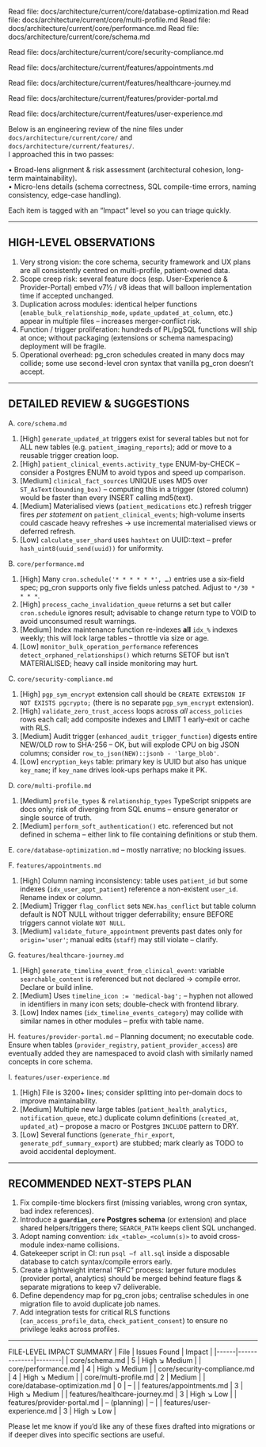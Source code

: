 Read file: docs/architecture/current/core/database-optimization.md
Read file: docs/architecture/current/core/multi-profile.md
Read file: docs/architecture/current/core/performance.md
Read file: docs/architecture/current/core/schema.md

Read file: docs/architecture/current/core/security-compliance.md

Read file: docs/architecture/current/features/appointments.md

Read file: docs/architecture/current/features/healthcare-journey.md

Read file: docs/architecture/current/features/provider-portal.md

Read file: docs/architecture/current/features/user-experience.md

Below is an engineering review of the nine files under `docs/architecture/current/core/` and `docs/architecture/current/features/`.  
I approached this in two passes:

• Broad-lens alignment & risk assessment (architectural cohesion, long-term maintainability).  
• Micro-lens details (schema correctness, SQL compile-time errors, naming consistency, edge-case handling).

Each item is tagged with an “Impact” level so you can triage quickly.

--------------------------------------------------------------------
HIGH-LEVEL OBSERVATIONS
--------------------------------------------------------------------
1. Very strong vision: the core schema, security framework and UX plans are all consistently centred on multi-profile, patient-owned data.  
2. Scope creep risk: several feature docs (esp. User-Experience & Provider-Portal) embed v7½ / v8 ideas that will balloon implementation time if accepted unchanged.  
3. Duplication across modules: identical helper functions (`enable_bulk_relationship_mode`, `update_updated_at_column`, etc.) appear in multiple files – increases merger-conflict risk.  
4. Function / trigger proliferation: hundreds of PL/pgSQL functions will ship at once; without packaging (extensions or schema namespacing) deployment will be fragile.  
5. Operational overhead: pg_cron schedules created in many docs may collide; some use second-level cron syntax that vanilla pg_cron doesn’t accept.

--------------------------------------------------------------------
DETAILED REVIEW & SUGGESTIONS
--------------------------------------------------------------------
A. `core/schema.md`
   1. [High] `generate_updated_at` triggers exist for several tables but not for ALL new tables (e.g. `patient_imaging_reports`); add or move to a reusable trigger creation loop.  
   2. [High] `patient_clinical_events.activity_type` ENUM-by-CHECK – consider a Postgres ENUM to avoid typos and speed up comparison.  
   3. [Medium] `clinical_fact_sources` UNIQUE uses MD5 over `ST_AsText(bounding_box)` – computing this in a trigger (stored column) would be faster than every INSERT calling md5(text).  
   4. [Medium] Materialised views (`patient_medications` etc.) refresh trigger fires *per statement* on `patient_clinical_events`; high-volume inserts could cascade heavy refreshes → use incremental materialised views or deferred refresh.  
   5. [Low] `calculate_user_shard` uses `hashtext` on UUID::text – prefer `hash_uint8(uuid_send(uuid))` for uniformity.

B. `core/performance.md`
   1. [High] Many `cron.schedule('* * * * * *', …)` entries use a six-field spec; pg_cron supports only five fields unless patched. Adjust to `*/30 * * * *`.  
   2. [High] `process_cache_invalidation_queue` returns a set but caller `cron.schedule` ignores result; advisable to change return type to VOID to avoid unconsumed result warnings.  
   3. [Medium] Index maintenance function re-indexes **all** `idx_%` indexes weekly; this will lock large tables – throttle via size or age.  
   4. [Low] `monitor_bulk_operation_performance` references `detect_orphaned_relationships()` which returns SETOF but isn’t MATERIALISED; heavy call inside monitoring may hurt.

C. `core/security-compliance.md`
   1. [High] `pgp_sym_encrypt` extension call should be `CREATE EXTENSION IF NOT EXISTS pgcrypto;` (there is no separate `pgp_sym_encrypt` extension).  
   2. [High] `validate_zero_trust_access` loops across *all* `access_policies` rows each call; add composite indexes and LIMIT 1 early-exit or cache with RLS.  
   3. [Medium] Audit trigger (`enhanced_audit_trigger_function`) digests entire NEW/OLD row to SHA-256 – OK, but will explode CPU on big JSON columns; consider `row_to_json(NEW)::jsonb - 'large_blob'`.  
   4. [Low] `encryption_keys` table: primary key is UUID but also has unique `key_name`; if `key_name` drives look-ups perhaps make it PK.

D. `core/multi-profile.md`
   1. [Medium] `profile_types` & `relationship_types` TypeScript snippets are docs only; risk of diverging from SQL enums – ensure generator or single source of truth.  
   2. [Medium] `perform_soft_authentication()` etc. referenced but not defined in schema – either link to file containing definitions or stub them.

E. `core/database-optimization.md`
   – mostly narrative; no blocking issues.

F. `features/appointments.md`
   1. [High] Column naming inconsistency: table uses `patient_id` but some indexes (`idx_user_appt_patient`) reference a non-existent `user_id`. Rename index or column.  
   2. [Medium] Trigger `flag_conflict` sets `NEW.has_conflict` but table column default is NOT NULL without trigger deferrability; ensure BEFORE triggers cannot violate `NOT NULL`.  
   3. [Medium] `validate_future_appointment` prevents past dates only for `origin='user'`; manual edits (`staff`) may still violate – clarify.

G. `features/healthcare-journey.md`
   1. [High] `generate_timeline_event_from_clinical_event`: variable `searchable_content` is referenced but not declared → compile error. Declare or build inline.  
   2. [Medium] Uses `timeline_icon := 'medical-bag';` – hyphen not allowed in identifiers in many icon sets; double-check with frontend library.  
   3. [Low] Index names (`idx_timeline_events_category`) may collide with similar names in other modules – prefix with table name.

H. `features/provider-portal.md`
   – Planning document; no executable code. Ensure when tables (`provider_registry`, `patient_provider_access`) are eventually added they are namespaced to avoid clash with similarly named concepts in core schema.

I. `features/user-experience.md`
   1. [High] File is 3200+ lines; consider splitting into per-domain docs to improve maintainability.  
   2. [Medium] Multiple new large tables (`patient_health_analytics`, `notification_queue`, etc.) duplicate column definitions (`created_at`, `updated_at`) – propose a macro or Postgres `INCLUDE` pattern to DRY.  
   3. [Low] Several functions (`generate_fhir_export`, `generate_pdf_summary_export`) are stubbed; mark clearly as TODO to avoid accidental deployment.

--------------------------------------------------------------------
RECOMMENDED NEXT-STEPS PLAN
--------------------------------------------------------------------
1. Fix compile-time blockers first (missing variables, wrong cron syntax, bad index references).  
2. Introduce a **`guardian_core` Postgres schema** (or extension) and place shared helpers/triggers there; `SEARCH_PATH` keeps client SQL unchanged.  
3. Adopt naming convention: `idx_<table>_<column(s)>` to avoid cross-module index-name collisions.  
4. Gatekeeper script in CI: run `psql –f all.sql` inside a disposable database to catch syntax/compile errors early.  
5. Create a lightweight internal “RFC” process: larger future modules (provider portal, analytics) should be merged behind feature flags & separate migrations to keep v7 deliverable.  
6. Define dependency map for pg_cron jobs; centralise schedules in one migration file to avoid duplicate job names.  
7. Add integration tests for critical RLS functions (`can_access_profile_data`, `check_patient_consent`) to ensure no privilege leaks across profiles.

--------------------------------------------------------------------
FILE-LEVEL IMPACT SUMMARY
| File | Issues Found | Impact |
|------|--------------|--------|
| core/schema.md | 5 | High ↘ Medium |
| core/performance.md | 4 | High ↘ Medium |
| core/security-compliance.md | 4 | High ↘ Medium |
| core/multi-profile.md | 2 | Medium |
| core/database-optimization.md | 0 | – |
| features/appointments.md | 3 | High ↘ Medium |
| features/healthcare-journey.md | 3 | High ↘ Low |
| features/provider-portal.md | – (planning) | – |
| features/user-experience.md | 3 | High ↘ Low |

Please let me know if you’d like any of these fixes drafted into migrations or if deeper dives into specific sections are useful.